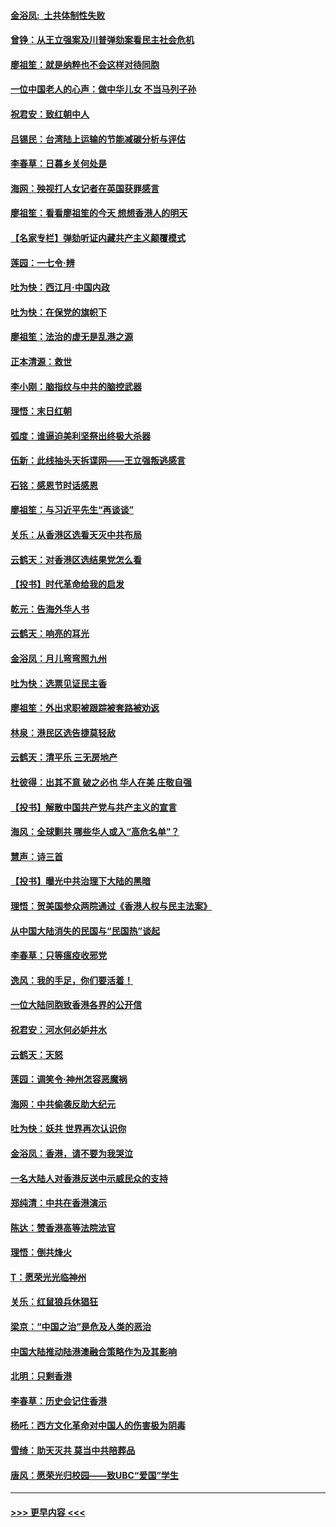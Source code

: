#### [金浴凤:  土共体制性失败](../pages/nsc993/n11699361.md?t=12041555) 
#### [曾铮：从王立强案及川普弹劾案看民主社会危机](../pages/nsc993/n11699318.md?t=12041555) 
#### [廖祖笙：就是纳粹也不会这样对待同胞](../pages/nsc993/n11697658.md?t=12041555) 
#### [一位中国老人的心声：做中华儿女 不当马列子孙](../pages/nsc993/n11697525.md?t=12041555) 
#### [祝君安：致红朝中人](../pages/nsc993/n11697518.md?t=12041555) 
#### [吕锡民：台湾陆上运输的节能减碳分析与评估](../pages/nsc993/n11694983.md?t=12041555) 
#### [李春草：日暮乡关何处是](../pages/nsc993/n11694805.md?t=12041555) 
#### [海网：殃视打人女记者在英国获罪感言](../pages/nsc993/n11693832.md?t=12041555) 
#### [廖祖笙：看看廖祖笙的今天 想想香港人的明天](../pages/nsc993/n11693707.md?t=12041555) 
#### [【名家专栏】弹劾听证内藏共产主义颠覆模式](../pages/nsc993/n11693563.md?t=12041555) 
#### [莲园：一七令‧辨](../pages/nsc993/n11692558.md?t=12041555) 
#### [吐为快：西江月·中国内政](../pages/nsc993/n11692071.md?t=12041555) 
#### [吐为快：在保党的旗帜下](../pages/nsc993/n11691188.md?t=12041555) 
#### [廖祖笙：法治的虚无是乱港之源](../pages/nsc993/n11690605.md?t=12041555) 
#### [正本清源：救世](../pages/nsc993/n11689134.md?t=12041555) 
#### [李小刚：脑指纹与中共的脑控武器](../pages/nsc993/n11688900.md?t=12041555) 
#### [理悟：末日红朝](../pages/nsc993/n11688829.md?t=12041555) 
#### [弧度：谁逼迫美利坚祭出终极大杀器](../pages/nsc993/n11688735.md?t=12041555) 
#### [伍新：此线抽头天拆谍网——王立强叛逃感言](../pages/nsc993/n11687981.md?t=12041555) 
#### [石铭：感恩节时话感恩](../pages/nsc993/n11687568.md?t=12041555) 
#### [廖祖笙：与习近平先生“再谈谈”](../pages/nsc993/n11687005.md?t=12041555) 
#### [关乐：从香港区选看天灭中共布局](../pages/nsc993/n11686647.md?t=12041555) 
#### [云鹤天：对香港区选结果党怎么看](../pages/nsc993/n11686216.md?t=12041555) 
#### [【投书】时代革命给我的启发](../pages/nsc993/n11684287.md?t=12041555) 
#### [乾元：告海外华人书](../pages/nsc993/n11684044.md?t=12041555) 
#### [云鹤天：响亮的耳光](../pages/nsc993/n11684254.md?t=12041555) 
#### [金浴凤：月儿弯弯照九州](../pages/nsc993/n11684231.md?t=12041555) 
#### [吐为快：选票见证民主香](../pages/nsc993/n11684206.md?t=12041555) 
#### [廖祖笙：外出求职被跟踪被套路被劝返](../pages/nsc993/n11683874.md?t=12041555) 
#### [林泉：港民区选告捷莫轻敌](../pages/nsc993/n11683930.md?t=12041555) 
#### [云鹤天：清平乐 三无房地产](../pages/nsc993/n11681521.md?t=12041555) 
#### [杜彼得：出其不意 破之必也 华人在美 庄敬自强](../pages/nsc993/n11679554.md?t=12041555) 
#### [【投书】解散中国共产党与共产主义的宣言](../pages/nsc993/n11679177.md?t=12041555) 
#### [海风：全球剿共 哪些华人或入“高危名单”？](../pages/nsc993/n11678617.md?t=12041555) 
#### [慧声：诗三首](../pages/nsc993/n11678848.md?t=12041555) 
#### [【投书】曝光中共治理下大陆的黑暗](../pages/nsc993/n11678674.md?t=12041555) 
#### [理悟：贺美国参众两院通过《香港人权与民主法案》](../pages/nsc993/n11678104.md?t=12041555) 
#### [从中国大陆消失的民国与“民国热”谈起](../pages/nsc993/n11678075.md?t=12041555) 
#### [李春草：只等瘟疫收邪党](../pages/nsc993/n11677308.md?t=12041555) 
#### [逸风：我的手足，你们要活着！](../pages/nsc993/n11676352.md?t=12041555) 
#### [一位大陆同胞致香港各界的公开信](../pages/nsc993/n11675761.md?t=12041555) 
#### [祝君安：河水何必妒井水](../pages/nsc993/n11675746.md?t=12041555) 
#### [云鹤天：天怒](../pages/nsc993/n11675718.md?t=12041555) 
#### [莲园：调笑令‧神州怎容恶魔祸](../pages/nsc993/n11675648.md?t=12041555) 
#### [海网：中共偷袭反助大纪元](../pages/nsc993/n11673515.md?t=12041555) 
#### [吐为快：妖共 世界再次认识你](../pages/nsc993/n11673506.md?t=12041555) 
#### [金浴凤：香港，请不要为我哭泣](../pages/nsc993/n11673248.md?t=12041555) 
#### [一名大陆人对香港反送中示威民众的支持](../pages/nsc993/n11672615.md?t=12041555) 
#### [郑纯清：中共在香港演示](../pages/nsc993/n11670539.md?t=12041555) 
#### [陈达：赞香港高等法院法官](../pages/nsc993/n11669542.md?t=12041555) 
#### [理悟：倒共烽火](../pages/nsc993/n11668844.md?t=12041555) 
#### [T：愿荣光光临神州](../pages/nsc993/n11668421.md?t=12041555) 
#### [关乐：红鼠狼兵休猖狂](../pages/nsc993/n11668378.md?t=12041555) 
#### [梁京：“中国之治”是危及人类的恶治](../pages/nsc993/n11668328.md?t=12041555) 
#### [中国大陆推动陆港澳融合策略作为及其影响](../pages/nsc993/n11668157.md?t=12041555) 
#### [北明：只剩香港](../pages/nsc993/n11668002.md?t=12041555) 
#### [李春草：历史会记住香港](../pages/nsc993/n11667927.md?t=12041555) 
#### [杨吒：西方文化革命对中国人的伤害极为阴毒](../pages/nsc993/n11664521.md?t=12041555) 
#### [雪绮：助天灭共 莫当中共陪葬品](../pages/nsc993/n11662650.md?t=12041555) 
#### [唐风：愿荣光归校园——致UBC“爱国”学生](../pages/nsc993/n11662194.md?t=12041555) 

----
#### [ >>> 更早内容 <<< ](../indexes/nsc993-earlier.md)
